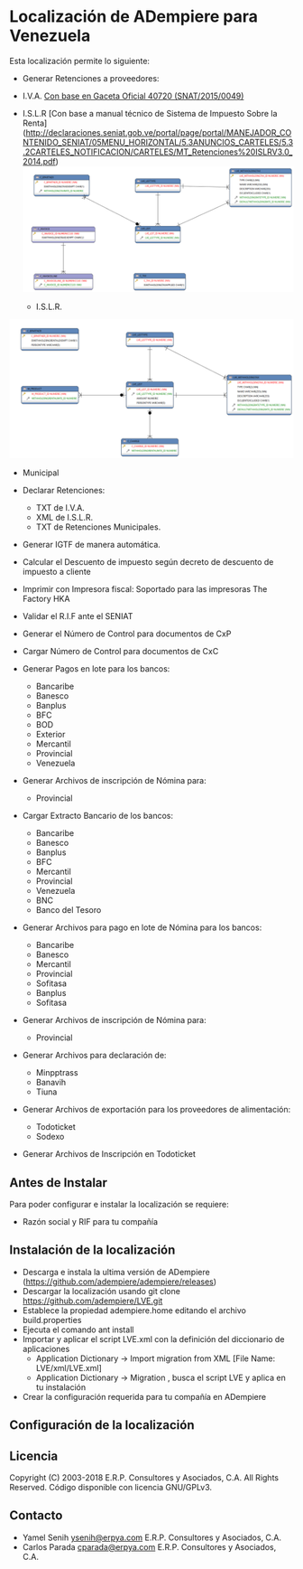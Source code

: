 # Localización de ADempiere para Venezuela

Esta localización permite lo siguiente:
  - Generar Retenciones a proveedores:
  
   - I.V.A. [Con base en Gaceta Oficial 40720 (SNAT/2015/0049)](http://declaraciones.seniat.gob.ve/portal/page/portal/MANEJADOR_CONTENIDO_SENIAT/01NOTICIAS/00IMAGENES/GACETAOFICIAL40720.pdf)
   	
- I.S.L.R [Con base a manual técnico de Sistema de Impuesto Sobre la Renta]
(http://declaraciones.seniat.gob.ve/portal/page/portal/MANEJADOR_CONTENIDO_SENIAT/05MENU_HORIZONTAL/5.3ANUNCIOS_CARTELES/5.3.2CARTELES_NOTIFICACION/CARTELES/MT_Retenciones%20ISLRV3.0_2014.pdf)
![Diagrama ER de Retenciones IVA](docs/withholding/IVA.png)

   - I.S.L.R.


![Diagrama ER de Retenciones ISLR](docs/withholding/ISLR.png)

   - Municipal
	
  - Declarar Retenciones:
    - TXT de I.V.A.
    - XML de I.S.L.R.
    - TXT de Retenciones Municipales.
  - Generar IGTF de manera automática.
  - Calcular el Descuento de impuesto según decreto de descuento de impuesto a cliente
  - Imprimir con Impresora fiscal: Soportado para las impresoras The Factory HKA
  - Validar el R.I.F ante el SENIAT
  - Generar el Número de Control para documentos de CxP
  - Cargar Número de Control para documentos de CxC
  - Generar Pagos en lote para los bancos:
    - Bancaribe
    - Banesco
    - Banplus
    - BFC
    - BOD
    - Exterior
    - Mercantil
    - Provincial
    - Venezuela
  - Generar Archivos de inscripción de Nómina para:
    - Provincial
  - Cargar Extracto Bancario de los bancos:
    - Bancaribe
    - Banesco
    - Banplus
    - BFC
    - Mercantil
    - Provincial
    - Venezuela
    - BNC
    - Banco del Tesoro
  - Generar Archivos para pago en lote de Nómina para los bancos:
    - Bancaribe
    - Banesco
    - Mercantil
    - Provincial
    - Sofitasa
    - Banplus
    - Sofitasa
  - Generar Archivos de inscripción de Nómina para:
    - Provincial
  - Generar Archivos para declaración de:
    - Minpptrass
    - Banavih
    - Tiuna
  - Generar Archivos de exportación para los proveedores de alimentación:
    - Todoticket
    - Sodexo
  - Generar Archivos de Inscripción en Todoticket

## Antes de Instalar

Para poder configurar e instalar la localización se requiere:
  - Razón social y RIF para tu compañía

## Instalación de la localización

- Descarga e instala la ultima versión de ADempiere (https://github.com/adempiere/adempiere/releases)
- Descargar la localización usando git clone https://github.com/adempiere/LVE.git
- Establece la propiedad adempiere.home editando el archivo build.properties
- Ejecuta el comando ant install
- Importar y aplicar el script LVE.xml con la definición del diccionario de aplicaciones
    - Application Dictionary -> Import migration from XML [File Name: LVE/xml/LVE.xml]
    - Application Dictionary -> Migration , busca el script LVE y aplica en tu instalación
- Crear la configuración requerida para tu compañía en ADempiere

## Configuración de la localización

## Licencia
Copyright (C) 2003-2018 E.R.P. Consultores y Asociados, C.A. All Rights Reserved.
Código disponible con licencia GNU/GPLv3.

## Contacto
 - Yamel Senih ysenih@erpya.com E.R.P. Consultores y Asociados, C.A.
 - Carlos Parada cparada@erpya.com E.R.P. Consultores y Asociados, C.A.
